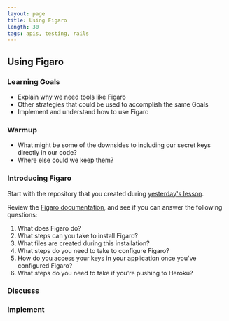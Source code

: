 ```yaml
---
layout: page
title: Using Figaro
length: 30
tags: apis, testing, rails
---
```


## Using Figaro

### Learning Goals

* Explain why we need tools like Figaro
* Other strategies that could be used to accomplish the same Goals
* Implement and understand how to use Figaro

### Warmup

* What might be some of the downsides to including our secret keys directly in our code?
* Where else could we keep them?

### Introducing Figaro

Start with the repository that you created during [yesterday's lesson](http://curriculum.turing.edu/module3/lessons/getting_started_with_oauth).

Review the [Figaro documentation](https://github.com/laserlemon/figaro), and see if you can answer the following questions:

1. What does Figaro do?
1. What steps can you take to install Figaro?
1. What files are created during this installation?
1. What steps do you need to take to configure Figaro?
1. How do you access your keys in your application once you've configured Figaro?
1. What steps do you need to take if you're pushing to Heroku?

### Discusss

### Implement
